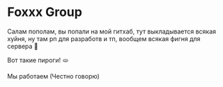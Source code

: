# Foxxx Group
Салам пополам, вы попали на мой гитхаб, тут выкладывается всякая хуйня, ну там рп для разработв и тп, вообщем всякая фигня для сервера 🍬

Вот такие пироги! 🫓


Мы работаем (Честно говорю)
